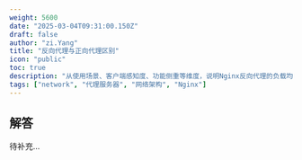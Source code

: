 ```yaml
---
weight: 5600
date: "2025-03-04T09:31:00.150Z"
draft: false
author: "zi.Yang"
title: "反向代理与正向代理区别"
icon: "public"
toc: true
description: "从使用场景、客户端感知度、功能侧重等维度，说明Nginx反向代理的负载均衡与缓存加速功能，对比Squid正向代理的匿名访问与访问控制特性。"
tags: ["network", "代理服务器", "网络架构", "Nginx"]
---
```


## 解答

待补充...
